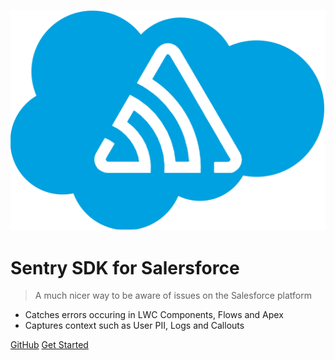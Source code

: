 ![logo](_media/SentrySDK.png)

# Sentry SDK for Salersforce

> A much nicer way to be aware of issues on the Salesforce platform

- Catches errors occuring in LWC Components, Flows and Apex
- Captures context such as User PII, Logs and Callouts

[GitHub](https://github.com/gaelmotte/salesforce-sentry/)
[Get Started](#sentry-sdk-for-end-users)
